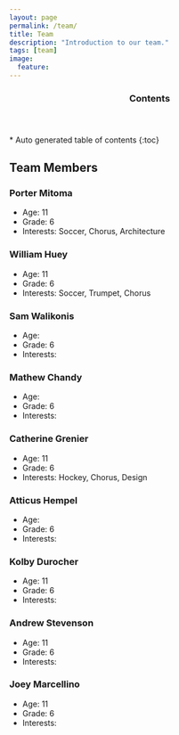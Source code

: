 ```yaml
---
layout: page
permalink: /team/
title: Team
description: "Introduction to our team."
tags: [team]
image:
  feature:
---
```


<section id="table-of-contents" class="toc">
  <header>
    <h3 >Contents</h3>
  </header>
<div id="drawer" markdown="1">
*  Auto generated table of contents
{:toc}
</div>
</section><!-- /#table-of-contents -->

## Team Members

### Porter Mitoma

- Age: 11
- Grade: 6
- Interests: Soccer, Chorus, Architecture

### William Huey

- Age: 11
- Grade: 6
- Interests: Soccer, Trumpet, Chorus

### Sam Walikonis

- Age:
- Grade: 6
- Interests:

### Mathew Chandy

- Age:
- Grade: 6
- Interests:

### Catherine Grenier

- Age: 11
- Grade: 6
- Interests: Hockey, Chorus, Design

### Atticus Hempel

- Age:
- Grade: 6
- Interests:

### Kolby Durocher

- Age: 11
- Grade: 6
- Interests:

### Andrew Stevenson

- Age: 11
- Grade: 6
- Interests:

### Joey Marcellino

- Age: 11
- Grade: 6
- Interests:
